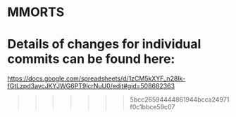 # MMORTS

# Details of changes for individual commits can be found here:

https://docs.google.com/spreadsheets/d/1zCM5kXYF_n28Ik-fGtLzpd3avcJKYJWG6PT9lcrNuU0/edit#gid=508682363
>>>>>>> 5bcc26594444861944bcca24971f0c1bbce59c07
